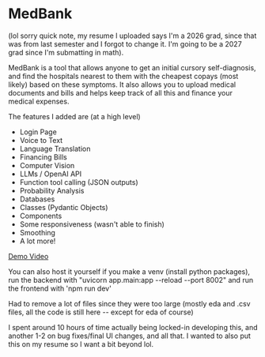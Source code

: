 # MedBank

(lol sorry quick note, my resume I uploaded says I'm a 2026 grad, since that was from last semester and I forgot to change it. I'm going to be a 2027 grad since I'm submatting in math). 

MedBank is a tool that allows anyone to get an initial cursory self-diagnosis, and find the hospitals nearest
to them with the cheapest copays (most likely) based on these symptoms. It also allows you to
upload medical documents and bills and helps keep track of all this and finance your medical expenses.

The features I added are (at a high level)
- Login Page
- Voice to Text
- Language Translation
- Financing Bills
- Computer Vision
- LLMs / OpenAI API
- Function tool calling (JSON outputs)
- Probability Analysis
- Databases
- Classes (Pydantic Objects)
- Components
- Some responsiveness (wasn't able to finish)
- Smoothing
- A lot more!

[Demo Video](https://drive.google.com/drive/folders/1cUDj_AxYzAXVg9ZRWnMWxfuGQ_fsusUg?usp=sharing)

You can also host it yourself if you make a venv (install python packages),
run the backend with "uvicorn app.main:app --reload --port 8002" and run the 
frontend with 'npm run dev'

Had to remove a lot of files since they were too large (mostly eda and .csv files, all the code is still here -- except for eda of course)

I spent around 10 hours of time actually being locked-in developing this, and another 1-2 on bug fixes/final UI changes, and all that.
I wanted to also put this on my resume so I want a bit beyond lol.
